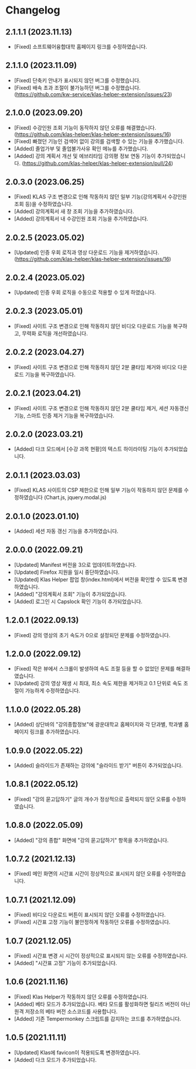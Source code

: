 # Changelog

## 2.1.1.1 (2023.11.13)

- [Fixed] 소프트웨어융합대학 홈페이지 링크를 수정하였습니다.

## 2.1.1.0 (2023.11.09)

- [Fixed] 단축키 안내가 표시되지 않던 버그를 수정했습니다.
- [Fixed] 배속 초과 조절이 불가능하던 버그를 수정했습니다. (https://github.com/kw-service/klas-helper-extension/issues/23)

## 2.1.0.0 (2023.09.20)

- [Fixed] 수강인원 조회 기능이 동작하지 않던 오류를 해결했습니다. (https://github.com/klas-helper/klas-helper-extension/issues/16)
- [Fixed] 빠졌던 기능인 검색어 없이 강의를 검색할 수 있는 기능을 추가했습니다.
- [Added] 졸업가부 및 졸업불가사유 확인 메뉴를 추가했습니다.
- [Added] 강의 계획서 개선 및 에브리타임 강의평 정보 연동 기능이 추가되었습니다. (https://github.com/klas-helper/klas-helper-extension/pull/24)

## 2.0.3.0 (2023.06.25)

- [Fixed] KLAS 구조 변경으로 인해 작동하지 않던 일부 기능(강의계획서 수강인원 조회 등)을 수정하였습니다.
- [Added] 강의계획서 새 창 조회 기능을 추가하였습니다.
- [Added] 강의계획서 내 수강인원 조회 기능을 추가하였습니다.

## 2.0.2.5 (2023.05.02)

- [Updated] 인증 우회 로직과 영상 다운로드 기능을 제거하였습니다. (https://github.com/klas-helper/klas-helper-extension/issues/16)

## 2.0.2.4 (2023.05.02)

- [Updated] 인증 우회 로직을 수동으로 적용할 수 있게 하였습니다.

## 2.0.2.3 (2023.05.01)

- [Fixed] 사이트 구조 변경으로 인해 작동하지 않던 비디오 다운로드 기능을 복구하고, 무력화 로직을 개선하였습니다.

## 2.0.2.2 (2023.04.27)

- [Fixed] 사이트 구조 변경으로 인해 작동하지 않던 2분 쿨타임 제거와 비디오 다운로드 기능을 복구하였습니다.

## 2.0.2.1 (2023.04.21)

- [Fixed] 사이트 구조 변경으로 인해 작동하지 않던 2분 쿨타임 제거, 세션 자동갱신 기능, 스마트 인증 제거 기능을 복구하였습니다.

## 2.0.2.0 (2023.03.21)

- [Added] 다크 모드에서 [수강 과목 현황]의 텍스트 하이라이팅 기능이 추가되었습니다.

## 2.0.1.1 (2023.03.03)

- [Fixed] KLAS 사이트의 CSP 제한으로 인해 일부 기능이 작동하지 않던 문제를 수정하였습니다 (Chart.js, jquery.modal.js)

## 2.0.1.0 (2023.01.10)

- [Added] 세션 자동 갱신 기능을 추가하였습니다.

## 2.0.0.0 (2022.09.21)

- [Updated] Manifest 버전을 3으로 업데이트하였습니다.
- [Updated] Firefox 지원을 일시 중단하였습니다.
- [Updated] Klas Helper 팝업 창(index.html)에서 버전을 확인할 수 있도록 변경하였습니다.
- [Added] "강의계획서 조회" 기능이 추가되었습니다.
- [Added] 로그인 시 Capslock 확인 기능이 추가되었습니다.

## 1.2.0.1 (2022.09.13)

- [Fixed] 강의 영상의 초기 속도가 0으로 설정되던 문제를 수정하였습니다.

## 1.2.0.0 (2022.09.12)

- [Fixed] 작은 뷰에서 스크롤이 발생하여 속도 조절 등을 할 수 없었던 문제를 해결하였습니다.
- [Updated] 강의 영상 재생 시 최대, 최소 속도 제한을 제거하고 0.1 단위로 속도 조절이 가능하게 수정하였습니다.

## 1.1.0.0 (2022.05.28)

- [Added] 상단바의 "강의종합정보"에 광운대학교 홈페이지와 각 단과별, 학과별 홈페이지 링크를 추가하였습니다.

## 1.0.9.0 (2022.05.22)

- [Added] 슬라이드가 존재하는 강의에 "슬라이드 받기" 버튼이 추가되었습니다.

## 1.0.8.1 (2022.05.12)

- [Fixed] "강의 묻고답하기" 글의 개수가 정상적으로 출력되지 않던 오류를 수정하였습니다.

## 1.0.8.0 (2022.05.09)

- [Added] "강의 종합" 화면에 "강의 묻고답하기" 항목을 추가하였습니다.

## 1.0.7.2 (2021.12.13)

- [Fixed] 메인 화면의 시간표 시간이 정상적으로 표시되지 않던 오류를 수정하였습니다.

## 1.0.7.1 (2021.12.09)

- [Fixed] 비디오 다운로드 버튼이 표시되지 않던 오류를 수정하였습니다.
- [Fixed] 시간표 고정 기능이 불안정하게 작동하던 오류를 수정하였습니다.

## 1.0.7 (2021.12.05)

- [Fixed] 시간표 변경 시 시간이 정상적으로 표시되지 않는 오류를 수정하였습니다.
- [Added] "시간표 고정" 기능이 추가되었습니다.

## 1.0.6 (2021.11.16)

- [Fixed] Klas Helper가 작동하지 않던 오류를 수정하였습니다.
- [Added] 베타 모드가 추가되었습니다. 베타 모드를 활성화하면 릴리즈 버전이 아닌 원격 저장소의 베타 버전 소스코드를 사용합니다.
- [Added] 기존 Tempermonkey 스크립트를 감지하는 코드를 추가하였습니다.

## 1.0.5 (2021.11.11)

- [Updated] Klas에 favicon이 적용되도록 변경하였습니다.
- [Added] 다크 모드가 추가되었습니다.
